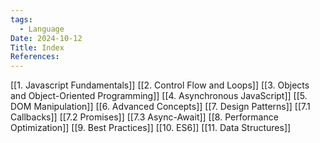 ```yaml
---
tags:
  - Language
Date: 2024-10-12
Title: Index
References:
---
```

[[1. Javascript Fundamentals]]
[[2. Control Flow and Loops]]
[[3. Objects and Object-Oriented Programming]]
[[4. Asynchronous JavaScript]]
[[5. DOM Manipulation]]
[[6. Advanced Concepts]]
[[7. Design Patterns]]
	[[7.1 Callbacks]]
	[[7.2 Promises]]
	[[7.3 Async-Await]]
[[8. Performance Optimization]]
[[9. Best Practices]]
[[10. ES6]]
[[11. Data Structures]]